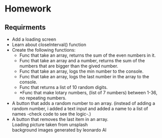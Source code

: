 # Homework 
## Requirments
- Add a loading screen
- Learn about closeInterval() function
- Create the following functions:
    - Func that take an array, returns the sum of the even numbers in it.
    - Func that take an array and a number, returns the sum of the numbers that are bigger than the gived number.
    - Func that take an array, logs the min number to the console.
    - Func that take an array, logs the last number in the array to the console.
    - Func that returns a list of 10 random digits.
    - *Func that make lotary numbers, (list of 7 numbers) between 1-36, no repeating numbers.
- A button that adds a random number to an array. (instead of adding a random number, i added a text input and added a name to a list of names -check code to see the logic-.)
- A button that removes the last item in an array.     
Loading picture taken from unsplash     
background images generated by leonardo AI
